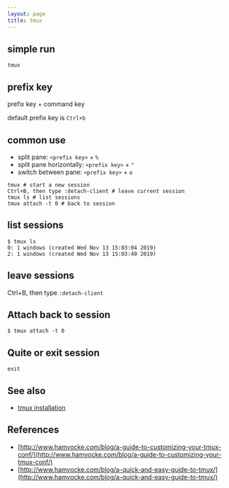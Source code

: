 ```yaml
---
layout: page
title: tmux
---
```


## simple run

```
tmux
```

## prefix key

prefix key + command key

default prefix key is `Ctrl+b`

## common use

- split pane: `<prefix key>` + `%`
- split pane horizontally: `<prefix key>` + `"`
- switch between pane: `<prefix key>` + `o`

```
tmux # start a new session
Ctrl+B, then type :detach-client # leave current session
tmux ls # list sessions
tmux attach -t 0 # back to session
```

## list sessions

```
$ tmux ls
0: 1 windows (created Wed Nov 13 15:03:04 2019)
2: 1 windows (created Wed Nov 13 15:03:49 2019)
```

## leave sessions

Ctrl+B, then type `:detach-client`

## Attach back to session

```
$ tmux attach -t 0
```

## Quite or exit session

```
exit
```

## See also

- [tmux installation](/tmux-installation)

## References

- [http://www.hamvocke.com/blog/a-guide-to-customizing-your-tmux-conf/](http://www.hamvocke.com/blog/a-guide-to-customizing-your-tmux-conf/)
- [http://www.hamvocke.com/blog/a-quick-and-easy-guide-to-tmux/](http://www.hamvocke.com/blog/a-quick-and-easy-guide-to-tmux/)